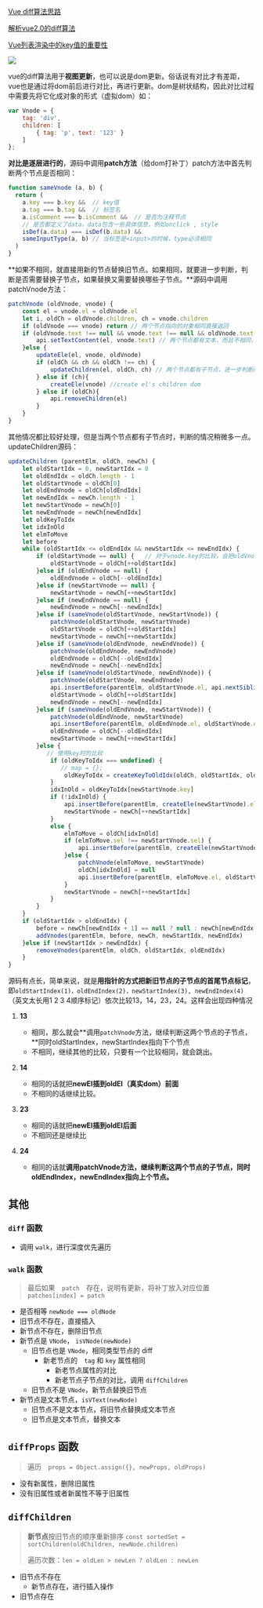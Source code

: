 [Vue diff算法思路](<https://blog.csdn.net/qq_18223479/article/details/83995939>)

[解析vue2.0的diff算法](https://segmentfault.com/a/1190000008782928)

[Vue列表渲染中的key值的重要性](<https://www.jianshu.com/p/a634eb3c19c2>)

![](../../img/diff.png)

vue的diff算法用于**视图更新**，也可以说是dom更新。俗话说有对比才有差距，vue也是通过将dom前后进行对比，再进行更新。dom是树状结构，因此对比过程中需要先将它化成对象的形式（虚拟dom）如：

```js
var Vnode = {
    tag: 'div',
    children: [
        { tag: 'p', text: '123' }
    ]
};
```

**对比是逐层进行的**，源码中调用**patch方法**（给dom打补丁）patch方法中首先判断两个节点是否相同：

```js
function sameVnode (a, b) {
  return (
    a.key === b.key &&  // key值
    a.tag === b.tag &&  // 标签名
    a.isComment === b.isComment &&  // 是否为注释节点
    // 是否都定义了data，data包含一些具体信息，例如onclick , style
    isDef(a.data) === isDef(b.data) &&  
    sameInputType(a, b) // 当标签是<input>的时候，type必须相同
  )
}
```

**如果不相同，就直接用新的节点替换旧节点。如果相同，就要进一步判断，判断是否需要替换子节点，如果替换又需要替换哪些子节点。**源码中调用patchVnode方法：

```js
patchVnode (oldVnode, vnode) {
    const el = vnode.el = oldVnode.el 
    let i, oldCh = oldVnode.children, ch = vnode.children
    if (oldVnode === vnode) return // 两个节点指向的对象相同直接返回
    if (oldVnode.text !== null && vnode.text !== null && oldVnode.text !== vnode.text) {
        api.setTextContent(el, vnode.text) // 两个节点都有文本，而且不相同，直接替换
    }else {
        updateEle(el, vnode, oldVnode)  
        if (oldCh && ch && oldCh !== ch) {
            updateChildren(el, oldCh, ch) // 两个节点都有子节点，进一步判断如何更新子节点
        } else if (ch){
            createEle(vnode) //create el's children dom
        } else if (oldCh){
            api.removeChildren(el)
        }
    }
}
```

其他情况都比较好处理，但是当两个节点都有子节点时，判断的情况稍微多一点。updateChildren源码：

```js
updateChildren (parentElm, oldCh, newCh) {
    let oldStartIdx = 0, newStartIdx = 0
    let oldEndIdx = oldCh.length - 1
    let oldStartVnode = oldCh[0]
    let oldEndVnode = oldCh[oldEndIdx]
    let newEndIdx = newCh.length - 1
    let newStartVnode = newCh[0]
    let newEndVnode = newCh[newEndIdx]
    let oldKeyToIdx
    let idxInOld
    let elmToMove
    let before
    while (oldStartIdx <= oldEndIdx && newStartIdx <= newEndIdx) {
        if (oldStartVnode == null) {   // 对于vnode.key的比较，会把oldVnode = null
            oldStartVnode = oldCh[++oldStartIdx] 
        }else if (oldEndVnode == null) {
            oldEndVnode = oldCh[--oldEndIdx]
        }else if (newStartVnode == null) {
            newStartVnode = newCh[++newStartIdx]
        }else if (newEndVnode == null) {
            newEndVnode = newCh[--newEndIdx]
        }else if (sameVnode(oldStartVnode, newStartVnode)) {
            patchVnode(oldStartVnode, newStartVnode)
            oldStartVnode = oldCh[++oldStartIdx]
            newStartVnode = newCh[++newStartIdx]
        }else if (sameVnode(oldEndVnode, newEndVnode)) {
            patchVnode(oldEndVnode, newEndVnode)
            oldEndVnode = oldCh[--oldEndIdx]
            newEndVnode = newCh[--newEndIdx]
        }else if (sameVnode(oldStartVnode, newEndVnode)) {
            patchVnode(oldStartVnode, newEndVnode)
            api.insertBefore(parentElm, oldStartVnode.el, api.nextSibling(oldEndVnode.el))
            oldStartVnode = oldCh[++oldStartIdx]
            newEndVnode = newCh[--newEndIdx]
        }else if (sameVnode(oldEndVnode, newStartVnode)) {
            patchVnode(oldEndVnode, newStartVnode)
            api.insertBefore(parentElm, oldEndVnode.el, oldStartVnode.el)
            oldEndVnode = oldCh[--oldEndIdx]
            newStartVnode = newCh[++newStartIdx]
        }else {
           // 使用key时的比较
            if (oldKeyToIdx === undefined) {
               // map = {};
                oldKeyToIdx = createKeyToOldIdx(oldCh, oldStartIdx, oldEndIdx) // 有key生成index表
            }
            idxInOld = oldKeyToIdx[newStartVnode.key]
            if (!idxInOld) {
                api.insertBefore(parentElm, createEle(newStartVnode).el, oldStartVnode.el)
                newStartVnode = newCh[++newStartIdx]
            }
            else {
                elmToMove = oldCh[idxInOld]
                if (elmToMove.sel !== newStartVnode.sel) {
                    api.insertBefore(parentElm, createEle(newStartVnode).el, oldStartVnode.el)
                }else {
                    patchVnode(elmToMove, newStartVnode)
                    oldCh[idxInOld] = null
                    api.insertBefore(parentElm, elmToMove.el, oldStartVnode.el)
                }
                newStartVnode = newCh[++newStartIdx]
            }
        }
    }
    if (oldStartIdx > oldEndIdx) {
        before = newCh[newEndIdx + 1] == null ? null : newCh[newEndIdx + 1].el
        addVnodes(parentElm, before, newCh, newStartIdx, newEndIdx)
    }else if (newStartIdx > newEndIdx) {
        removeVnodes(parentElm, oldCh, oldStartIdx, oldEndIdx)
    }
}
```

源码有点长，简单来说，就是**用指针的方式把新旧节点的子节点的首尾节点标记**，即`oldStartIndex(1)，oldEndIndex(2)，newStartIndex(3), newEndIndex(4)`（英文太长用1 2 3 4顺序标记）依次比较13，14，23，24。这样会出现四种情况

1. **13**
   * 相同，那么就会**调用`patchVnode`方法，继续判断这两个节点的子节点，**同时oldStartIndex，newStartIndex指向下个节点
   * 不相同，继续其他的比较，只要有一个比较相同，就会跳出。

2. **14**
   * 相同的话就把**newEl插到oldEl（真实dom）前面**
   * 不相同的话继续比较。
3. **23**
   * 相同的话就把**newEl插到oldEl后面**
   * 不相同还是继续比
4. **24**
   * 相同的话就**调用patchVnode方法，继续判断这两个节点的子节点，同时oldEndIndex，newEndIndex指向上个节点。**

## 其他

### `diff` 函数

* 调用 `walk`，进行深度优先遍历

### `walk` 函数

> 最后如果　`patch`　存在，说明有更新，将补丁放入对应位置
> `patches[index] = patch`

* 是否相等 `newNode === oldNode`
* 旧节点不存在，直接插入
* 新节点不存在，删除旧节点
* 新节点是 `VNode`， `isVNode(newNode)`
  * 旧节点也是 `VNode`，相同类型节点的 diff
    * 新老节点的　`tag` 和 `key` 属性相同
      * 新老节点属性的对比
      * 新老节点子节点的对比，调用 `diffChildren`
  * 旧节点不是 `VNode`，新节点替换旧节点
* 新节点是文本节点，`isVText(newNode)`
  * 旧节点不是文本节点，将旧节点替换成文本节点
  * 旧节点是文本节点，替换文本

## `diffProps` 函数

> 遍历　`props = Object.assign({}, newProps, oldProps)`

* 没有新属性，删除旧属性
* 没有旧属性或者新属性不等于旧属性

## `diffChildren`

> **新节点**按旧节点的顺序重新排序 `const sortedSet = sortChildren(oldChildren, newNode.children)`
>
> 遍历次数：`len = oldLen > newLen ? oldLen : newLen`

* 旧节点不存在
  * 新节点存在，进行插入操作
* 旧节点存在